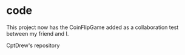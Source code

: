 code
====
This project now has the CoinFlipGame added as a collaboration test between my friend and I.

CptDrew's repository
